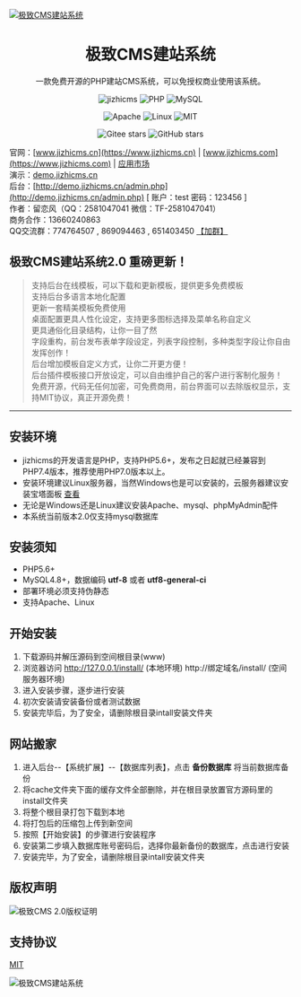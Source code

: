 [![极致CMS建站系统](http://down.jizhicms.cn/header_1920x700.png)](http://down.jizhicms.cn/jizhicms.zip)

<h1 align="center">极致CMS建站系统</h1>

<p align="center">一款免费开源的PHP建站CMS系统，可以免授权商业使用该系统。</p>

<p align="center">
<img src="https://img.shields.io/badge/jizhicms-v2.0-important.svg" title="jizhicms" />
<img src="https://img.shields.io/badge/PHP-5.6+-blue.svg" title="PHP" />
<img src="https://img.shields.io/badge/MySQL-4.8+-red.svg" title="MySQL" />
</p>
<p align="center">
<img src="https://img.shields.io/badge/Apache-green.svg" title="Apache" />
<img src="https://img.shields.io/badge/Linux-success.svg" title="Linux" />
<img src="https://img.shields.io/badge/MIT-brightgreen.svg" title="MIT" />
</p>
<p align="center">
	<img src="https://gitee.com/Cherry_toto/jizhicms/badge/star.svg?theme=dark" alt="Gitee stars"/>  
	<img src="https://img.shields.io/github/stars/Cherry-toto/jizhicms" alt="GitHub stars"/>
</p>

官网：[www.jizhicms.cn](https://www.jizhicms.cn) | [www.jizhicms.com](https://www.jizhicms.com) | [应用市场](https://app.jizhicms.cn)   
演示：[demo.jizhicms.cn](http://demo.jizhicms.cn)   
后台：[http://demo.jizhicms.cn/admin.php](http://demo.jizhicms.cn/admin.php) [ 账户：test 密码：123456 ]  
作者：留恋风（QQ：2581047041 微信：TF-2581047041）  
商务合作：13660240863    
QQ交流群：774764507 , 869094463 , 651403450 [【加群】](https://jq.qq.com/?_wv=1027&k=6zjN1tgq) 

## 极致CMS建站系统2.0 重磅更新！
> 支持后台在线模板，可以下载和更新模板，提供更多免费模板  
> 支持后台多语言本地化配置  
> 更新一套精美模板免费使用  
> 桌面配置更具人性化设定，支持更多图标选择及菜单名称自定义  
> 更具通俗化目录结构，让你一目了然  
> 字段重构，前台发布表单字段设定，列表字段控制，多种类型字段让你自由发挥创作！  
> 后台增加模板自定义方式，让你二开更方便！  
> 后台插件模板接口开放设定，可以自由维护自己的客户进行客制化服务！  
> 免费开源，代码无任何加密，可免费商用，前台界面可以去除版权显示，支持MIT协议，真正开源免费！  

   

*****
## 安装环境
* jizhicms的开发语言是PHP，支持PHP5.6+，发布之日起就已经兼容到PHP7.4版本，推荐使用PHP7.0版本以上。
* 安装环境建议Linux服务器，当然Windows也是可以安装的，云服务器建议安装宝塔面板 [查看](http://www.bt.cn/)
* 无论是Windows还是Linux建议安装Apache、mysql、phpMyAdmin配件 
* 本系统当前版本2.0仅支持mysql数据库

## 安装须知  
* PHP5.6+   
* MySQL4.8+，数据编码 <b>utf-8</b> 或者 <b>utf8-general-ci</b>   
* 部署环境必须支持伪静态  
* 支持Apache、Linux     

## 开始安装  
1. 下载源码并解压源码到空间根目录(www)      
2. 浏览器访问 http://127.0.0.1/install/ (本地环境) http://绑定域名/install/ (空间服务器环境)   
3. 进入安装步骤，逐步进行安装   
4. 初次安装请安装备份或者测试数据    
5. 安装完毕后，为了安全，请删除根目录intall安装文件夹    

## 网站搬家   
1. 进入后台--【系统扩展】--【数据库列表】，点击 <b>备份数据库</b> 将当前数据库备份    
2. 将cache文件夹下面的缓存文件全部删除，并在根目录放置官方源码里的install文件夹        
3. 将整个根目录打包下载到本地    
4. 将打包后的压缩包上传到新空间   
5. 按照【开始安装】的步骤进行安装程序     
6. 安装第二步填入数据库账号密码后，选择你最新备份的数据库，点击进行安装    
7. 安装完毕，为了安全，请删除根目录intall安装文件夹   

## 版权声明
![极致CMS 2.0版权证明](http://down.jizhicms.cn/copyright.png)

## 支持协议  
[MIT](https://gitee.com/Cherry_toto/jizhicms/blob/2.0/LICENSE)

![极致CMS建站系统](http://down.jizhicms.cn/footer_1920x273.png)

